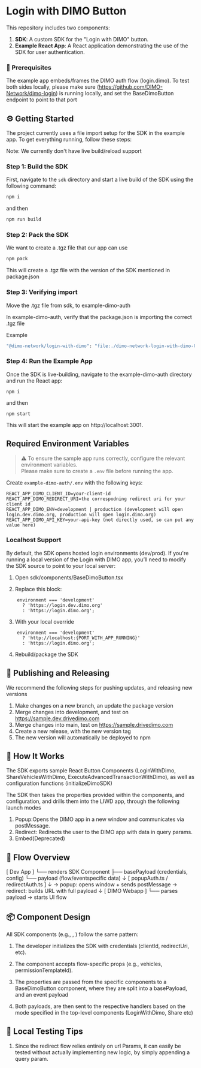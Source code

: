 # Login with DIMO Button

This repository includes two components:

1. **SDK**: A custom SDK for the "Login with DIMO" button.
2. **Example React App**: A React application demonstrating the use of the SDK for user authentication.

###  🚧 Prerequisites
The example app embeds/frames the DIMO auth flow (login.dimo). To test both sides locally, please make sure (https://github.com/DIMO-Network/dimo-login) is running locally, and set the BaseDimoButton endpoint to point to that port

## ⚙️ Getting Started

The project currently uses a file import setup for the SDK in the example app. To get everything running, follow these steps:

Note: We currently don't have live build/reload support

### Step 1: Build the SDK

First, navigate to the `sdk` directory and start a live build of the SDK using the following command:

```bash
npm i
```

and then

```bash
npm run build
```

### Step 2: Pack the SDK

We want to create a .tgz file that our app can use

```bash
npm pack
```

This will create a .tgz file with the version of the SDK mentioned in package.json

### Step 3: Verifying import

Move the .tgz file from sdk, to example-dimo-auth

In example-dimo-auth, verify that the package.json is importing the correct .tgz file

Example
```bash
"@dimo-network/login-with-dimo": "file:./dimo-network-login-with-dimo-0.0.21.tgz", 
```

### Step 4: Run the Example App
Once the SDK is live-building, navigate to the example-dimo-auth directory and run the React app:

```
npm i
```

 and then 

```
npm start
```

This will start the example app on http://localhost:3001.

## Required Environment Variables

> ⚠️ To ensure the sample app runs correctly, configure the relevant environment variables.  
> Please make sure to create a `.env` file before running the app.

Create `example-dimo-auth/.env` with the following keys:

```env
REACT_APP_DIMO_CLIENT_ID=your-client-id
REACT_APP_DIMO_REDIRECT_URI=the correspodning redirect uri for your client id
REACT_APP_DIMO_ENV=development | production (development will open login.dev.dimo.org, production will open login.dimo.org)
REACT_APP_DIMO_API_KEY=your-api-key (not directly used, so can put any value here)
```

### Localhost Support

By default, the SDK opens hosted login environments (dev/prod). If you're running a local version of the Login with DIMO app, you’ll need to modify the SDK source to point to your local server:

1. Open sdk/components/BaseDimoButton.tsx

2. Replace this block:

```const dimoLogin =
    environment === 'development'
      ? 'https://login.dev.dimo.org'
      : 'https://login.dimo.org';
```

3. With your local override

```const dimoLogin =
    environment === 'development'
      ? 'http://localhost:{PORT_WITH_APP_RUNNING}'
      : 'https://login.dimo.org';
```

4. Rebuild/package the SDK


## 🚀 Publishing and Releasing

We recommend the following steps for pushing updates, and releasing new versions
1. Make changes on a new branch, an update the package version
2. Merge changes into development, and test on https://sample.dev.drivedimo.com
3. Merge changes into main, test on https://sample.drivedimo.com
4. Create a new release, with the new version tag
5. The new version will automatically be deployed to npm

## 🧠 How It Works

The SDK exports sample React Button Components (LoginWithDimo, ShareVehiclesWithDimo, ExecuteAdvancedTransactionWithDimo), as well as configuration functions (initializeDimoSDK)

The SDK then takes the properties provided within the components, and configuration, and drills them into the LIWD app, through the following launch modes
1. Popup:Opens the DIMO app in a new window and communicates via postMessage.
2. Redirect: Redirects the user to the DIMO app with data in query params.
3. Embed(Deprecated)


## 🔄 Flow Overview

[ Dev App ]
   └── renders SDK Component
         ├── basePayload (credentials, config)
         └── payload (flow/eventspecific data)
                ↓
     [ popupAuth.ts / redirectAuth.ts ]
         ↓
→ popup: opens window + sends postMessage
→ redirect: builds URL with full payload
         ↓
[ DIMO Webapp ]
   └── parses payload → starts UI flow


## 📦 Component Design

All SDK components (e.g., <LoginWithDimo />, <ShareVehiclesWithDimo />) follow the same pattern:

1. The developer initializes the SDK with credentials (clientId, redirectUri, etc).

2. The component accepts flow-specific props (e.g., vehicles, permissionTemplateId).

3. The properties are passed from the specific components to a BaseDimoButton component, where they are split into a basePayload, and an event payload

4. Both payloads, are then sent to the respective handlers based on the mode specified in the top-level components (LoginWithDimo, Share etc)

## 🧪 Local Testing Tips

1. Since the redirect flow relies entirely on url Params, it can easily be tested without actually implementing new logic, by simply appending a query param.